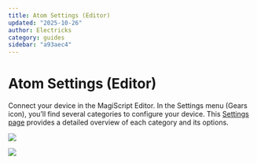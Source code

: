 ```yaml
---
title: Atom Settings (Editor)
updated: "2025-10-26"
author: Electricks
category: guides
sidebar: "a93aec4"
---
```


# Atom Settings (Editor)

Connect your device in the MagiScript Editor. In the Settings menu (Gears icon), you’ll find several categories to configure your device. This [Settings page](https://electricks.info/docs/atom-remote/settings/) provides a detailed overview of each category and its options.

![](https://electricks.info/wp-content/uploads/2025/03/magiscript-editor-open-settings.jpeg)

![](https://electricks.info/wp-content/uploads/2025/03/magiscript-editor-settings.jpeg)